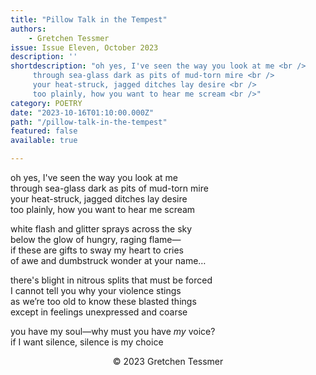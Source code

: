```yaml
---
title: "Pillow Talk in the Tempest"
authors:
    - Gretchen Tessmer
issue: Issue Eleven, October 2023
description: ''
shortdescription: "oh yes, I've seen the way you look at me <br />
     through sea-glass dark as pits of mud-torn mire <br />
     your heat-struck, jagged ditches lay desire <br />
     too plainly, how you want to hear me scream <br />"
category: POETRY
date: "2023-10-16T01:10:00.000Z"
path: "/pillow-talk-in-the-tempest"
featured: false
available: true

---
```


oh yes, I've seen the way you look at me <br />
through sea-glass dark as pits of mud-torn mire <br />
your heat-struck, jagged ditches lay desire <br />
too plainly, how you want to hear me scream <br />

white flash and glitter sprays across the sky <br />
below the glow of hungry, raging flame— <br />
if these are gifts to sway my heart to cries <br />
of awe and dumbstruck wonder at your name… <br />

there's blight in nitrous splits that must be forced <br />
I cannot tell you why your violence stings <br />
as we’re too old to know these blasted things <br />
except in feelings unexpressed and coarse <br />

you have my soul—why must you have <em>my</em> voice? <br />
if I want silence, silence is my choice <br />



<p style="text-align: center;"> © 2023 Gretchen Tessmer</p>